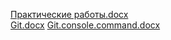 [Практические работы.docx](https://github.com/KazGad/Srednii/files/7184122/default.docx)    
[Git.docx](https://github.com/KazGad/Srednii/files/7265476/Git.docx)
[Git.console.command.docx](https://github.com/KazGad/Srednii/files/7308868/git.console.command.docx)
